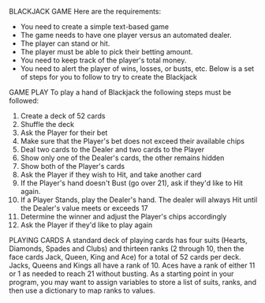 BLACKJACK GAME
Here are the requirements:
* You need to create a simple text-based game
* The game needs to have one player versus an automated dealer.
* The player can stand or hit.
* The player must be able to pick their betting amount.
* You need to keep track of the player's total money.
* You need to alert the player of wins, losses, or busts, etc.
Below is a set of steps for you to follow to try to create the Blackjack

GAME PLAY
To play a hand of Blackjack the following steps must be followed:
1. Create a deck of 52 cards
2. Shuffle the deck
3. Ask the Player for their bet
4. Make sure that the Player's bet does not exceed their available chips
5. Deal two cards to the Dealer and two cards to the Player
6. Show only one of the Dealer's cards, the other remains hidden
7. Show both of the Player's cards
8. Ask the Player if they wish to Hit, and take another card
9. If the Player's hand doesn't Bust (go over 21), ask if they'd like to Hit again.
10. If a Player Stands, play the Dealer's hand. The dealer will always Hit until the Dealer's value meets or exceeds 17
11. Determine the winner and adjust the Player's chips accordingly
12. Ask the Player if they'd like to play again

PLAYING CARDS
A standard deck of playing cards has four suits (Hearts, Diamonds, Spades and Clubs) and thirteen ranks (2 through 10, then the face cards Jack, Queen, King and Ace) 
for a total of 52 cards per deck. Jacks, Queens and Kings all have a rank of 10. Aces have a rank of either 11 or 1 as needed to reach 21 without busting. 
As a starting point in your program, you may want to assign variables to store a list of suits, ranks, and then use a dictionary to map ranks to values.

  

